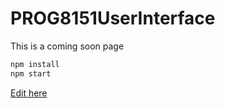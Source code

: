 # PROG8151UserInterface
This is a coming soon page


```bash
npm install
npm start
```


[Edit here](https://diy-pwa.dev/~/gh/AnjuOmanakuttan028/PROG8151UserInterface)

